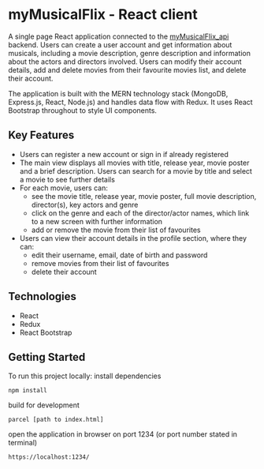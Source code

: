# myMusicalFlix - React client

A single page React application connected to the [myMusicalFlix_api](https://github.com/hylee-vx/myMusicalFlix_api) backend. Users can create a user account and get information about musicals, including a movie description, genre description and information about the actors and directors involved. Users can modify their account details, add and delete movies from their favourite movies list, and delete their account.

The application is built with the MERN technology stack (MongoDB, Express.js, React, Node.js) and handles data flow with Redux. It uses React Bootstrap throughout to style UI components.

## Key Features
* Users can register a new account or sign in if already registered
* The main view displays all movies with title, release year, movie poster and a brief description. Users can search for a movie by title and select a movie to see further details
* For each movie, users can:
    * see the movie title, release year, movie poster, full movie description, director(s), key actors and genre
    * click on the genre and each of the director/actor names, which link to a new screen with further information 
    * add or remove the movie from their list of favourites
* Users can view their account details in the profile section, where they can:
    * edit their username, email, date of birth and password
    * remove movies from their list of favourites
    * delete their account

## Technologies
* React
* Redux
* React Bootstrap

## Getting Started
To run this project locally: 
install dependencies
```
npm install
```
build for development
```
parcel [path to index.html]
```
open the application in browser on port 1234 (or port number stated in terminal)
```
https://localhost:1234/
```
